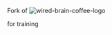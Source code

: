 Fork of
![wired-brain-coffee-logo](https://user-images.githubusercontent.com/54862167/64559227-0abc8380-d303-11e9-999e-ccb9e86cf236.png)

for training